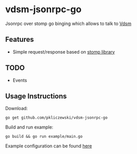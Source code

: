 # vdsm-jsonrpc-go

Jsonrpc over stomp go binging which allows to talk to [Vdsm](https://github.com/ovirt/vdsm)

## Features

* Simple request/response based on [stomp library](https://github.com/go-stomp/stomp)

## TODO

* Events

## Usage Instructions

Download:

```
go get github.com/pkliczewski/vdsm-jsonrpc-go
```

Build and run example:

```
go build && go run example/main.go
```

Example configuration can be found [here](https://github.com/pkliczewski/vdsm-jsonrpc-go/blob/master/example/config.json)




